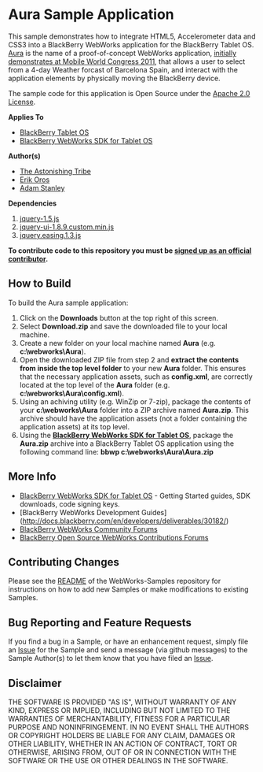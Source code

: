 # Aura Sample Application

This sample demonstrates how to integrate HTML5, Accelerometer data and CSS3 into a BlackBerry WebWorks application for the BlackBerry Tablet OS. [Aura](http://supportforums.blackberry.com/t5/Web-and-WebWorks-Development/Sample-Application-Demonstrating-HTML5-and-Accelerometer/ta-p/1150115) is the name of a proof-of-concept WebWorks application, [initially demonstrates at Mobile World Congress 2011](http://www.youtube.com/watch?v=uH7NKhNyygw), that allows a user to select from a 4-day Weather forcast of Barcelona Spain, and interact with the application elements by physically moving the BlackBerry device.

The sample code for this application is Open Source under the [Apache 2.0 License](http://www.apache.org/licenses/LICENSE-2.0.html).


**Applies To**

* [BlackBerry Tablet OS](http://us.blackberry.com/developers/tablet/)
* [BlackBerry WebWorks SDK for Tablet OS](http://us.blackberry.com/developers/tablet/webworks.jsp)

**Author(s)** 

* [The Astonishing Tribe](http://tat.se/)
* [Erik Oros](http://supportforums.blackberry.com/t5/user/viewprofilepage/user-id/172321)
* [Adam Stanley](https://github.com/astanley)

**Dependencies**

1. [jquery-1.5.js](http://code.jquery.com/jquery-1.5.js) 
2. [jquery-ui-1.8.9.custom.min.js](http://code.jquery.com/ui/1.8.9/jquery-ui.min.js) 
3. [jquery.easing.1.3.js](http://gsgd.co.uk/sandbox/jquery/easing/jquery.easing.1.3.js) 


**To contribute code to this repository you must be [signed up as an official contributor](https://github.com/blackberry/WebWorks/wiki/How-to-Contribute).**


## How to Build

To build the Aura sample application:

1. Click on the **Downloads** button at the top right of this screen.
2. Select **Download.zip** and save the downloaded file to your local machine.
3. Create a new folder on your local machine named **Aura** (e.g. **c:\webworks\Aura**).
4. Open the downloaded ZIP file from step 2 and **extract the contents from inside the top level folder** to your new **Aura** folder.  This ensures that the necessary application assets, such as **config.xml**, are correctly located at the top level of the **Aura** folder (e.g. **c:\webworks\Aura\config.xml**).
5. Using an achiving utility (e.g. WinZip or 7-zip), package the contents of your **c:\webworks\Aura** folder into a ZIP archive named **Aura.zip**.  This archive should have the application assets (not a folder containing the application assets) at its top level.
6. Using the **[BlackBerry WebWorks SDK for Tablet OS](http://us.blackberry.com/developers/tablet/webworks.jsp)**, package the **Aura.zip** archive into a BlackBerry Tablet OS application using the following command line: **bbwp c:\webworks\Aura\Aura.zip**

## More Info
* [BlackBerry WebWorks SDK for Tablet OS](http://us.blackberry.com/developers/tablet/webworks.jsp) - Getting Started guides, SDK downloads, code signing keys.
* [BlackBerry WebWorks Development Guides] (http://docs.blackberry.com/en/developers/deliverables/30182/)
* [BlackBerry WebWorks Community Forums](http://supportforums.blackberry.com/t5/Web-and-WebWorks-Development/bd-p/browser_dev)
* [BlackBerry Open Source WebWorks Contributions Forums](http://supportforums.blackberry.com/t5/BlackBerry-WebWorks/bd-p/ww_con)


## Contributing Changes

Please see the [README](https://github.com/astanley/WebWorks-Samples/blob/master/README.md) of the WebWorks-Samples repository for instructions on how to add new Samples or make modifications to existing Samples.


## Bug Reporting and Feature Requests

If you find a bug in a Sample, or have an enhancement request, simply file an [Issue](https://github.com/blackberry/WebWorks-Samples/issues) for the Sample and send a message (via github messages) to the Sample Author(s) to let them know that you have filed an [Issue](https://github.com/blackberry/WebWorks-Samples/issues).

## Disclaimer

THE SOFTWARE IS PROVIDED "AS IS", WITHOUT WARRANTY OF ANY KIND, EXPRESS OR IMPLIED, INCLUDING BUT NOT LIMITED TO THE WARRANTIES OF MERCHANTABILITY, FITNESS FOR A PARTICULAR PURPOSE AND NONINFRINGEMENT. IN NO EVENT SHALL THE AUTHORS OR COPYRIGHT HOLDERS BE LIABLE FOR ANY CLAIM, DAMAGES OR OTHER LIABILITY, WHETHER IN AN ACTION OF CONTRACT, TORT OR OTHERWISE, ARISING FROM, OUT OF OR IN CONNECTION WITH THE SOFTWARE OR THE USE OR OTHER DEALINGS IN THE SOFTWARE.
